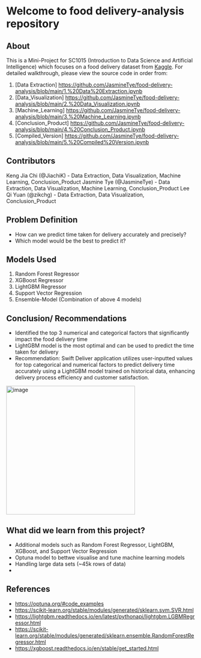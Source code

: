 # Welcome to food delivery-analysis repository

## About

This is a Mini-Project for SC1015 (Introduction to Data Science and Artificial Intelligence) which focuses on a food delivery dataset from [Kaggle](https://www.kaggle.com/datasets/gauravmalik26/food-delivery-dataset/data). For detailed walkthrough, please view the source code in order from:

1. [Data Extraction] <https://github.com/JasmineTye/food-delivery-analysis/blob/main/1.%20Data%20Extraction.ipynb>
2. [Data_Visualization] <https://github.com/JasmineTye/food-delivery-analysis/blob/main/2.%20Data_Visualization.ipynb>
3. [Machine_Learning] <https://github.com/JasmineTye/food-delivery-analysis/blob/main/3.%20Machine_Learning.ipynb>
4. [Conclusion_Product] <https://github.com/JasmineTye/food-delivery-analysis/blob/main/4.%20Conclusion_Product.ipynb>
5. [Compiled_Version] <https://github.com/JasmineTye/food-delivery-analysis/blob/main/5.%20Compiled%20Version.ipynb>
   
## Contributors
Keng Jia Chi (@JiachiK) - Data Extraction, Data Visualization, Machine Learning, Conclusion_Product
Jasmine Tye (@JasmineTye) - Data Extraction, Data Visualization, Machine Learning, Conclusion_Product
Lee Qi Yuan (@zikchg) - Data Extraction, Data Visualization, Conclusion_Product

## Problem Definition
- How can we predict time taken for delivery accurately and precisely?
- Which model would be the best to predict it?

## Models Used

1. Random Forest Regressor
2. XGBoost Regressor
3. LightGBM Regressor
4. Support Vector Regression
5. Ensemble-Model (Combination of above 4 models)

## Conclusion/ Recommendations
- Identified the top 3 numerical and categorical factors that significantly impact the food delivery time 
- LightGBM model is the most optimal and can be used to predict the time taken for delivery
- Recommendation: Swift Deliver application utilizes user-inputted values for top categorical and numerical factors to predict delivery time accurately using a LightGBM model trained on historical data, enhancing delivery process efficiency and customer satisfaction.
<img width="343" alt="image" src="https://github.com/JasmineTye/food-delivery-analysis/assets/82916679/6d1683d4-52ee-438c-ab97-940d38825fca">
 

## What did we learn from this project?
- Additional models such as Random Forest Regressor, LightGBM, XGBoost, and Support Vector Regression
- Optuna model to bettwe visualise and tune machine learning models
- Handling large data sets (~45k rows of data)
- 

## References
- <https://optuna.org/#code_examples>
- <https://scikit-learn.org/stable/modules/generated/sklearn.svm.SVR.html>
- <https://lightgbm.readthedocs.io/en/latest/pythonapi/lightgbm.LGBMRegressor.html>
- <https://scikit-learn.org/stable/modules/generated/sklearn.ensemble.RandomForestRegressor.html>
- <https://xgboost.readthedocs.io/en/stable/get_started.html>
